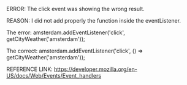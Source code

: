 ERROR: The click event was showing the wrong result.

REASON: I did not add properly the function inside the eventListener.

The error: amsterdam.addEventListener('click', getCityWeather('amsterdam'));

The correct: amsterdam.addEventListener('click', () => getCityWeather('amsterdam'));

REFERENCE LINK: https://developer.mozilla.org/en-US/docs/Web/Events/Event_handlers
